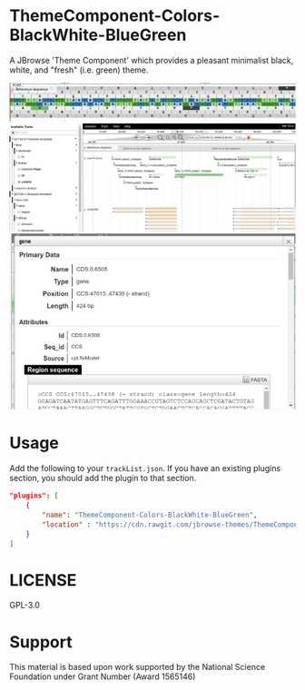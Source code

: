 # ThemeComponent-Colors-BlackWhite-BlueGreen

A JBrowse 'Theme Component' which provides a pleasant minimalist black, white, and "fresh" (i.e. green) theme.

![](img/screenshot.png)
![](img/Utvalg_017.png)
![](img/Utvalg_019.png)

# Usage

Add the following to your `trackList.json`. If you have an existing plugins section, you should add the plugin to that section.

```json
"plugins": [
	{
		"name": "ThemeComponent-Colors-BlackWhite-BlueGreen",
		"location" : "https://cdn.rawgit.com/jbrowse-themes/ThemeComponent-Colors-BlackWhite-BlueGreen/b6fa92426325491e124cea92392edeb65eda3c72"
	}
]
```

# LICENSE

GPL-3.0

# Support

This material is based upon work supported by the National Science Foundation under Grant Number (Award 1565146)

